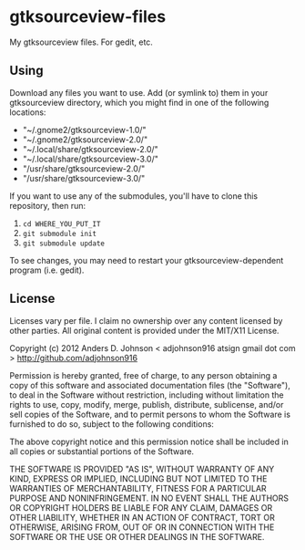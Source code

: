gtksourceview-files
===================

My gtksourceview files. For gedit, etc.

## Using

Download any files you want to use. Add (or symlink to) them in your gtksourceview directory, which you might find in one of the following locations:

 - "~/.gnome2/gtksourceview-1.0/"
 - "~/.gnome2/gtksourceview-2.0/"
 - "~/.local/share/gtksourceview-2.0/"
 - "~/.local/share/gtksourceview-3.0/"
 - "/usr/share/gtksourceview-2.0/"
 - "/usr/share/gtksourceview-3.0/"

If you want to use any of the submodules, you'll have to clone this repository, then run:

 1. `cd WHERE_YOU_PUT_IT`
 2. `git submodule init`
 3. `git submodule update`

To see changes, you may need to restart your gtksourceview-dependent program (i.e. gedit).

## License

Licenses vary per file. I claim no ownership over any content licensed by other parties. All original content is provided under the MIT/X11 License.

Copyright (c) 2012 Anders D. Johnson \< adjohnson916 atsign gmail dot com \> http://github.com/adjohnson916

Permission is hereby granted, free of charge, to any person obtaining a copy of this software and associated documentation files (the "Software"), to deal in the Software without restriction, including without limitation the rights to use, copy, modify, merge, publish, distribute, sublicense, and/or sell copies of the Software, and to permit persons to whom the Software is furnished to do so, subject to the following conditions:

The above copyright notice and this permission notice shall be included in all copies or substantial portions of the Software.

THE SOFTWARE IS PROVIDED "AS IS", WITHOUT WARRANTY OF ANY KIND, EXPRESS OR IMPLIED, INCLUDING BUT NOT LIMITED TO THE WARRANTIES OF MERCHANTABILITY, FITNESS FOR A PARTICULAR PURPOSE AND NONINFRINGEMENT. IN NO EVENT SHALL THE AUTHORS OR COPYRIGHT HOLDERS BE LIABLE FOR ANY CLAIM, DAMAGES OR OTHER LIABILITY, WHETHER IN AN ACTION OF CONTRACT, TORT OR OTHERWISE, ARISING FROM, OUT OF OR IN CONNECTION WITH THE SOFTWARE OR THE USE OR OTHER DEALINGS IN THE SOFTWARE.


